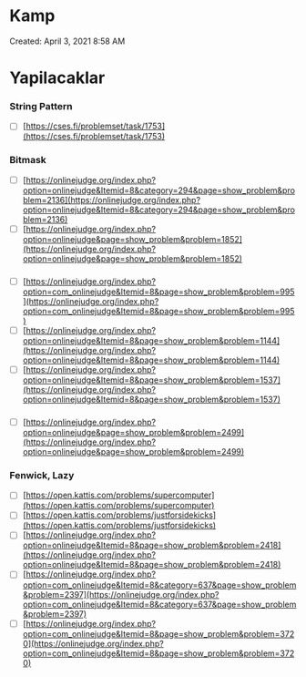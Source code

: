 # Kamp

Created: April 3, 2021 8:58 AM

# Yapilacaklar

### String Pattern

- [ ]  [https://cses.fi/problemset/task/1753](https://cses.fi/problemset/task/1753)

### Bitmask

- [ ]  [https://onlinejudge.org/index.php?option=onlinejudge&Itemid=8&category=294&page=show_problem&problem=2136](https://onlinejudge.org/index.php?option=onlinejudge&Itemid=8&category=294&page=show_problem&problem=2136)
- [ ]  [https://onlinejudge.org/index.php?option=onlinejudge&page=show_problem&problem=1852](https://onlinejudge.org/index.php?option=onlinejudge&page=show_problem&problem=1852)

### 

- [ ]  [https://onlinejudge.org/index.php?option=com_onlinejudge&Itemid=8&page=show_problem&problem=995](https://onlinejudge.org/index.php?option=com_onlinejudge&Itemid=8&page=show_problem&problem=995)
- [ ]  [https://onlinejudge.org/index.php?option=onlinejudge&Itemid=8&page=show_problem&problem=1144](https://onlinejudge.org/index.php?option=onlinejudge&Itemid=8&page=show_problem&problem=1144)
- [ ]  [https://onlinejudge.org/index.php?option=onlinejudge&Itemid=8&page=show_problem&problem=1537](https://onlinejudge.org/index.php?option=onlinejudge&Itemid=8&page=show_problem&problem=1537)

### 

- [ ]  [https://onlinejudge.org/index.php?option=onlinejudge&page=show_problem&problem=2499](https://onlinejudge.org/index.php?option=onlinejudge&page=show_problem&problem=2499)

### Fenwick, Lazy

- [ ]  [https://open.kattis.com/problems/supercomputer](https://open.kattis.com/problems/supercomputer)
- [ ]  [https://open.kattis.com/problems/justforsidekicks](https://open.kattis.com/problems/justforsidekicks)
- [ ]  [https://onlinejudge.org/index.php?option=onlinejudge&Itemid=8&page=show_problem&problem=2418](https://onlinejudge.org/index.php?option=onlinejudge&Itemid=8&page=show_problem&problem=2418)
- [ ]  [https://onlinejudge.org/index.php?option=com_onlinejudge&Itemid=8&category=637&page=show_problem&problem=2397](https://onlinejudge.org/index.php?option=com_onlinejudge&Itemid=8&category=637&page=show_problem&problem=2397)
- [ ]  [https://onlinejudge.org/index.php?option=com_onlinejudge&Itemid=8&page=show_problem&problem=3720](https://onlinejudge.org/index.php?option=com_onlinejudge&Itemid=8&page=show_problem&problem=3720)